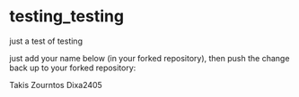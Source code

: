 # testing_testing
just a test of testing

just add your name below (in your forked repository), then push the change back up to your forked repository:

Takis Zourntos Dixa2405
